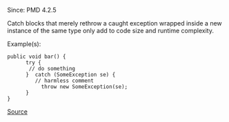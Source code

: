 Since: PMD 4.2.5

Catch blocks that merely rethrow a caught exception wrapped inside a new instance of the same type only add to
code size and runtime complexity.

Example(s):
```
public void bar() {
      try {
       // do something
      }  catch (SomeException se) {
         // harmless comment      
           throw new SomeException(se);
      }
}
```

[Source](https://pmd.github.io/pmd-5.5.4/pmd-java/rules/java/strictexception.html#AvoidThrowingNewInstanceOfSameException)

